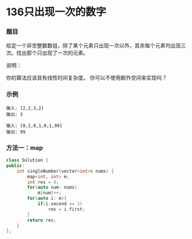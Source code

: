 # 136只出现一次的数字

### 题目

给定一个非空整数数组，除了某个元素只出现一次以外，其余每个元素均出现三次。找出那个只出现了一次的元素。

说明：

你的算法应该具有线性时间复杂度。 你可以不使用额外空间来实现吗？

### 示例

```
输入: [2,2,3,2]
输出: 3

输入: [0,1,0,1,0,1,99]
输出: 99
```

### 方法一：map

```c++
class Solution {
public:
    int singleNumber(vector<int>& nums) {
        map<int, int> m;
        int res = 0;
        for(auto num: nums) 
            m[num]++;
        for(auto i: m){
            if(i.second == 1)
                res = i.first;
        }
        return res;
    }
};
```



